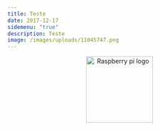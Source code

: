 ```yaml
---
title: Teste
date: 2017-12-17
sidemenu: "true"
description: Teste
image: /images/uploads/11045747.png
---
```

<p align="center">
<img src="/images/uploads/raspberry-pi-logo.png" width="150" title="Raspberry pi logo">
</p>